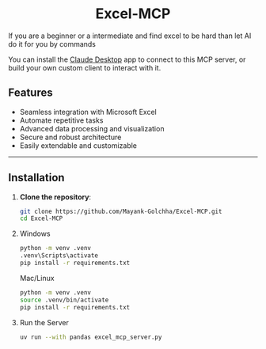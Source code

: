 <h1 align="center">Excel-MCP</h1>

<p>If you are a beginner or a intermediate and find excel to be hard than let AI do it for you by commands</p>


<p>
  You can install the <a href="https://claude.ai/download">Claude Desktop</a> app to connect to this MCP server, or build your own custom client to interact with it.
</p>


## Features

- Seamless integration with Microsoft Excel
- Automate repetitive tasks
- Advanced data processing and visualization
- Secure and robust architecture
- Easily extendable and customizable

---

## Installation

1. **Clone the repository**:
   ```sh
   git clone https://github.com/Mayank-Golchha/Excel-MCP.git
   cd Excel-MCP
   ```

2. Windows
   ```sh
   python -m venv .venv
   .venv\Scripts\activate
   pip install -r requirements.txt
   ```
   Mac/Linux
   ```sh
   python -m venv .venv
   source .venv/bin/activate
   pip install -r requirements.txt
   ```

4. Run the Server
    ```sh
    uv run --with pandas excel_mcp_server.py
    ```

   

